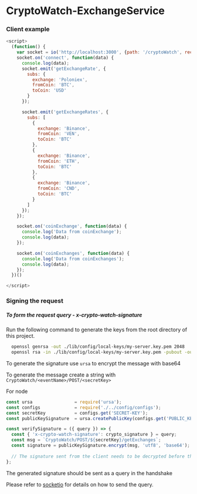 # CryptoWatch-ExchangeService

### Client example

```javascript
<script>
  (function() {
    var socket = io('http://localhost:3000', {path: '/cryptoWatch', reconnect: true, forceNew: true}).connect();
    socket.on('connect', function(data) {
      console.log(data);
      socket.emit('getExchangeRate', {
        subs: {
          exchange: 'Poloniex',
          fromCoin: 'BTC',
          toCoin: 'USD'
        }
      });

      socket.emit('getExchangeRates', {
        subs: [
          {
            exchange: 'Binance',
            fromCoin: 'VEN',
            toCoin: 'BTC'
          },
          {
            exchange: 'Binance',
            fromCoin: 'ETH',
            toCoin: 'BTC'
          },
          {
            exchange: 'Binance',
            fromCoin: 'CND',
            toCoin: 'BTC'
          }
        ]
      });
    });

    socket.on('coinExchange', function(data) {
      console.log('Data from coinExchange');
      console.log(data);
    });

    socket.on('coinExchanges', function(data) {
      console.log('Data from coinExchanges');
      console.log(data);
    });
  })()

</script>
```

### Signing the request

##### To form the request query - *x-crypto-watch-signature*

Run the following command to generate the keys from the root directory of this project.

```bash
  openssl genrsa -out ./lib/config/local-keys/my-server.key.pem 2048
  openssl rsa -in ./lib/config/local-keys/my-server.key.pem -pubout -out ./lib/config/local-keys/client/my-server.pub
```

To generate the signature use `ursa` to encrypt the message with base64

To generate the message create a string with `CryptoWatch/<eventName>/POST/<secretKey>`

For node

```javascript
const ursa                = require('ursa');
const configs             = require('./../config/configs');
const secretKey           = configs.get('SECRET-KEY');
const publicKeySignature  = ursa.createPublicKey(configs.get('PUBLIC_KEY'));

const verifySignature = ({ query }) => {
  const { 'x-crypto-watch-signature': crypto_signature } = query;
  const msg = `CryptoWatch/POST/${secretKey}/getExchanges`;
  const signature = publicKeySignature.encrypt(msg, 'utf8', 'base64');
  
  // The signature sent from the client needs to be decrypted before the handshake is complete
};
```

The generated signature should be sent as a query in the handshake

Please refer to [socketio](https://socket.io/docs/client-api/#with-query-option) for details on how to send the query.

